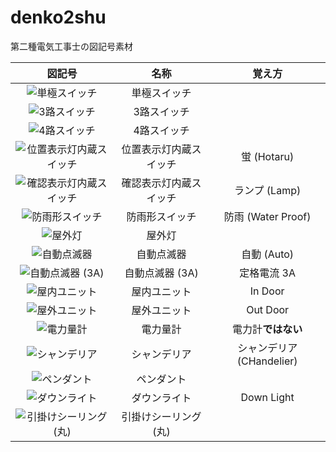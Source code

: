 # denko2shu

第二種電気工事士の図記号素材

|図記号|名称|覚え方|
|:--:|:--:|:--:|
|![単極スイッチ](単極スイッチ.svg)|単極スイッチ|
|![3路スイッチ](3路スイッチ.svg)|3路スイッチ||
|![4路スイッチ](4路スイッチ.svg)|4路スイッチ||
|![位置表示灯内蔵スイッチ](位置表示灯内蔵スイッチ.svg)|位置表示灯内蔵スイッチ|蛍 (Hotaru)|
|![確認表示灯内蔵スイッチ](確認表示灯内蔵スイッチ.svg)|確認表示灯内蔵スイッチ|ランプ (Lamp)|
|![防雨形スイッチ](防雨形スイッチ.svg)|防雨形スイッチ|防雨 (Water Proof)|
|![屋外灯](屋外灯.svg)|屋外灯||
|![自動点滅器](自動点滅器.svg)|自動点滅器|自動 (Auto)|
|![自動点滅器 (3A)](自動点滅器3A.svg)|自動点滅器 (3A)|定格電流 3A|
|![屋内ユニット](屋内ユニット.svg)|屋内ユニット|In Door|
|![屋外ユニット](屋外ユニット.svg)|屋外ユニット|Out Door|
|![電力量計](電力量計.svg)|電力量計|電力計**ではない**|
|![シャンデリア](シャンデリア.svg)|シャンデリア|シャンデリア (CHandelier)|
|![ペンダント](ペンダント.svg)|ペンダント||
|![ダウンライト](ダウンライト.svg)|ダウンライト|Down Light|
|![引掛けシーリング (丸)](引掛けシーリング-丸.svg)|引掛けシーリング (丸)||
